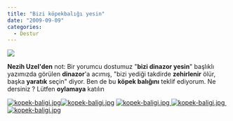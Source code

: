 ```yaml
---
title: "Bizi köpekbalığı yesin"
date: "2009-09-09"
categories: 
  - Destur
---
```


**![](/uploads/image/great_219330g.jpg)**

**Nezih Uzel'den** not: Bir yorumcu dostumuz "**bizi dinazor yesin**" başlıklı yazımızda görülen **dinazor**'a acımış, "bizi yediği takdirde **zehirlenir** ölür, başka **yaratık** seçin" diyor. Ben de bu **köpek balığını** teklif ediyorum. Ne dersiniz ? Lütfen **oylamaya** katılın

 [![kopek-baligi.jpg](/uploads/2011/11/kopek-baligi-2.jpg)](/uploads/2011/11/kopek-baligi-2.jpg "kopek-baligi.jpg")[![kopek-baligi.jpg](/uploads/2011/11/kopek-baligi-2.jpg)](/uploads/2011/11/kopek-baligi-2.jpg "kopek-baligi.jpg") [![kopek-baligi.jpg](/uploads/2011/11/kopek-baligi-2.jpg) ](/uploads/2011/11/kopek-baligi-2.jpg "kopek-baligi.jpg")[![kopek-baligi.jpg](/uploads/2011/11/kopek-baligi-2.jpg) ](/uploads/2011/11/kopek-baligi-2.jpg "kopek-baligi.jpg") [![kopek-baligi.jpg](/uploads/2011/11/kopek-baligi-2.jpg)](/uploads/2011/11/kopek-baligi-2.jpg "kopek-baligi.jpg") [](/uploads/2011/11/kopek-baligi-2.jpg "kopek-baligi.jpg") [](/uploads/2011/11/kopek-baligi-2.jpg "kopek-baligi.jpg")[](/uploads/2011/11/kopek-baligi-2.jpg "kopek-baligi.jpg")

